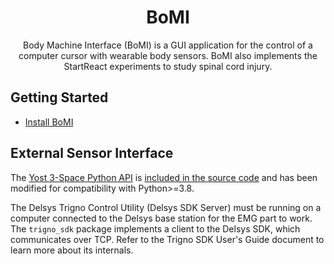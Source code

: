 <h1 align="center">BoMI</h1>
<p align="center">
Body Machine Interface (BoMI) is a GUI application for the control of a computer cursor with wearable body sensors. BoMI also implements the StartReact experiments to study spinal cord injury. 
</p>

## Getting Started

* [Install BoMI](./installation.md)

## External Sensor Interface

The [Yost 3-Space Python API](https://yostlabs.com/3-space-application-programming-interface/) is [included in the source code](https://github.com/SeanezLab/BoMI-py/tree/main/threespace_api) and has been modified for compatibility with Python>=3.8.

The Delsys Trigno Control Utility (Delsys SDK Server) must be running on a computer connected to the Delsys base station for the EMG part to work. The `trigno_sdk` package implements a client to the Delsys SDK, which communicates over TCP. Refer to the Trigno SDK User's Guide document to learn more about its internals.
